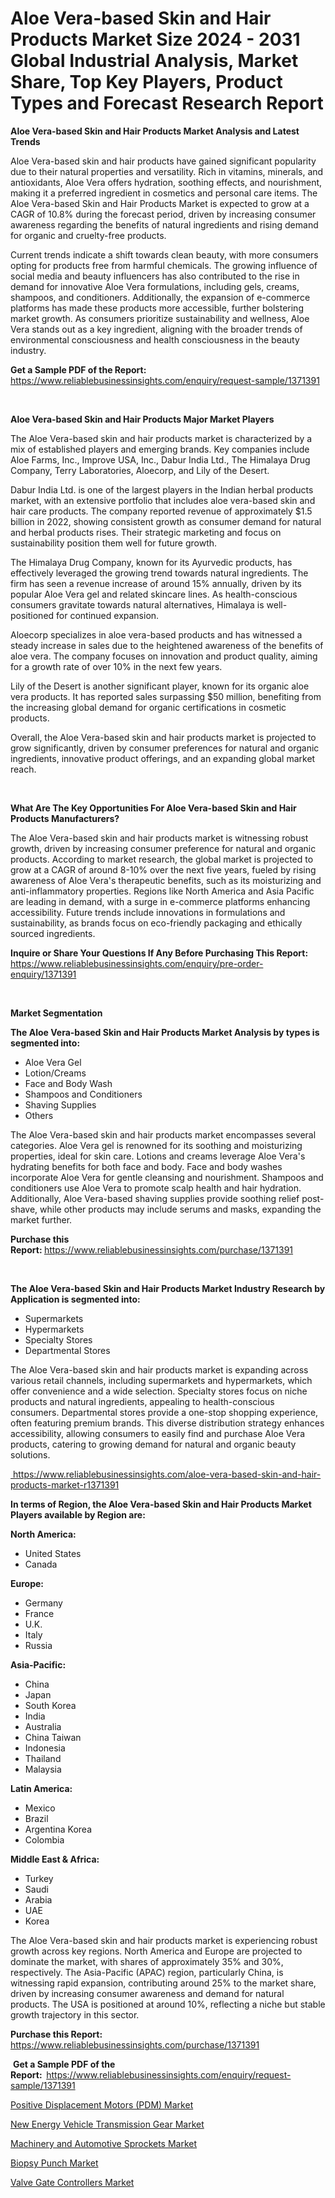 <p><h1>Aloe Vera-based Skin and Hair Products Market Size 2024 - 2031 Global Industrial Analysis, Market Share, Top Key Players, Product Types and Forecast Research Report</h1></p><p><strong>Aloe Vera-based Skin and Hair Products Market Analysis and Latest Trends</strong></p>
<p><p>Aloe Vera-based skin and hair products have gained significant popularity due to their natural properties and versatility. Rich in vitamins, minerals, and antioxidants, Aloe Vera offers hydration, soothing effects, and nourishment, making it a preferred ingredient in cosmetics and personal care items. The Aloe Vera-based Skin and Hair Products Market is expected to grow at a CAGR of 10.8% during the forecast period, driven by increasing consumer awareness regarding the benefits of natural ingredients and rising demand for organic and cruelty-free products.</p><p>Current trends indicate a shift towards clean beauty, with more consumers opting for products free from harmful chemicals. The growing influence of social media and beauty influencers has also contributed to the rise in demand for innovative Aloe Vera formulations, including gels, creams, shampoos, and conditioners. Additionally, the expansion of e-commerce platforms has made these products more accessible, further bolstering market growth. As consumers prioritize sustainability and wellness, Aloe Vera stands out as a key ingredient, aligning with the broader trends of environmental consciousness and health consciousness in the beauty industry.</p></p>
<p><strong>Get a Sample PDF of the Report:&nbsp;</strong> <a href="https://www.reliablebusinessinsights.com/enquiry/request-sample/1371391?utm_campaign=1094&utm_medium=2&utm_source=Github&utm_content=ia&utm_term=06122024&utm_id=aloe-vera-based-skin-and-hair-products">https://www.reliablebusinessinsights.com/enquiry/request-sample/1371391</a></p>
<p>&nbsp;</p>
<p><strong>Aloe Vera-based Skin and Hair Products Major Market Players</strong></p>
<p><p>The Aloe Vera-based skin and hair products market is characterized by a mix of established players and emerging brands. Key companies include Aloe Farms, Inc., Improve USA, Inc., Dabur India Ltd., The Himalaya Drug Company, Terry Laboratories, Aloecorp, and Lily of the Desert. </p><p>Dabur India Ltd. is one of the largest players in the Indian herbal products market, with an extensive portfolio that includes aloe vera-based skin and hair care products. The company reported revenue of approximately $1.5 billion in 2022, showing consistent growth as consumer demand for natural and herbal products rises. Their strategic marketing and focus on sustainability position them well for future growth.</p><p>The Himalaya Drug Company, known for its Ayurvedic products, has effectively leveraged the growing trend towards natural ingredients. The firm has seen a revenue increase of around 15% annually, driven by its popular Aloe Vera gel and related skincare lines. As health-conscious consumers gravitate towards natural alternatives, Himalaya is well-positioned for continued expansion.</p><p>Aloecorp specializes in aloe vera-based products and has witnessed a steady increase in sales due to the heightened awareness of the benefits of aloe vera. The company focuses on innovation and product quality, aiming for a growth rate of over 10% in the next few years.</p><p>Lily of the Desert is another significant player, known for its organic aloe vera products. It has reported sales surpassing $50 million, benefiting from the increasing global demand for organic certifications in cosmetic products.</p><p>Overall, the Aloe Vera-based skin and hair products market is projected to grow significantly, driven by consumer preferences for natural and organic ingredients, innovative product offerings, and an expanding global market reach.</p></p>
<p>&nbsp;</p>
<p><strong>What Are The Key Opportunities For Aloe Vera-based Skin and Hair Products Manufacturers?</strong></p>
<p><p>The Aloe Vera-based skin and hair products market is witnessing robust growth, driven by increasing consumer preference for natural and organic products. According to market research, the global market is projected to grow at a CAGR of around 8-10% over the next five years, fueled by rising awareness of Aloe Vera's therapeutic benefits, such as its moisturizing and anti-inflammatory properties. Regions like North America and Asia Pacific are leading in demand, with a surge in e-commerce platforms enhancing accessibility. Future trends include innovations in formulations and sustainability, as brands focus on eco-friendly packaging and ethically sourced ingredients.</p></p>
<p><strong>Inquire or Share Your Questions If Any Before Purchasing This Report:</strong> <a href="https://www.reliablebusinessinsights.com/enquiry/pre-order-enquiry/1371391?utm_campaign=1094&utm_medium=2&utm_source=Github&utm_content=ia&utm_term=06122024&utm_id=aloe-vera-based-skin-and-hair-products">https://www.reliablebusinessinsights.com/enquiry/pre-order-enquiry/1371391</a></p>
<p>&nbsp;</p>
<p><strong>Market Segmentation</strong></p>
<p><strong>The Aloe Vera-based Skin and Hair Products Market Analysis by types is segmented into:</strong></p>
<p><ul><li>Aloe Vera Gel</li><li>Lotion/Creams</li><li>Face and Body Wash</li><li>Shampoos and Conditioners</li><li>Shaving Supplies</li><li>Others</li></ul></p>
<p><p>The Aloe Vera-based skin and hair products market encompasses several categories. Aloe Vera gel is renowned for its soothing and moisturizing properties, ideal for skin care. Lotions and creams leverage Aloe Vera's hydrating benefits for both face and body. Face and body washes incorporate Aloe Vera for gentle cleansing and nourishment. Shampoos and conditioners use Aloe Vera to promote scalp health and hair hydration. Additionally, Aloe Vera-based shaving supplies provide soothing relief post-shave, while other products may include serums and masks, expanding the market further.</p></p>
<p><strong>Purchase this Report:&nbsp;</strong><a href="https://www.reliablebusinessinsights.com/purchase/1371391?utm_campaign=1094&utm_medium=2&utm_source=Github&utm_content=ia&utm_term=06122024&utm_id=aloe-vera-based-skin-and-hair-products">https://www.reliablebusinessinsights.com/purchase/1371391</a></p>
<p>&nbsp;</p>
<p><strong>The Aloe Vera-based Skin and Hair Products Market Industry Research by Application is segmented into:</strong></p>
<p><ul><li>Supermarkets</li><li>Hypermarkets</li><li>Specialty Stores</li><li>Departmental Stores</li></ul></p>
<p><p>The Aloe Vera-based skin and hair products market is expanding across various retail channels, including supermarkets and hypermarkets, which offer convenience and a wide selection. Specialty stores focus on niche products and natural ingredients, appealing to health-conscious consumers. Departmental stores provide a one-stop shopping experience, often featuring premium brands. This diverse distribution strategy enhances accessibility, allowing consumers to easily find and purchase Aloe Vera products, catering to growing demand for natural and organic beauty solutions.</p></p>
<p><a href="https://www.reliablebusinessinsights.com/aloe-vera-based-skin-and-hair-products-market-r1371391?utm_campaign=1094&utm_medium=2&utm_source=Github&utm_content=ia&utm_term=06122024&utm_id=aloe-vera-based-skin-and-hair-products">&nbsp;https://www.reliablebusinessinsights.com/aloe-vera-based-skin-and-hair-products-market-r1371391</a></p>
<p><strong>In terms of Region, the Aloe Vera-based Skin and Hair Products Market Players available by Region are:</strong></p>
<p>
    <p> <strong> North America: </strong>
        <ul>
            <li>United States</li>
            <li>Canada</li>
        </ul>
        </p> 
    <p> <strong> Europe: </strong>
        <ul>
            <li>Germany</li>
            <li>France</li>
            <li>U.K.</li>
            <li>Italy</li>
            <li>Russia</li>
        </ul>
        </p> 
    <p> <strong> Asia-Pacific: </strong>
        <ul>
            <li>China</li>
            <li>Japan</li>
            <li>South Korea</li>
            <li>India</li>
            <li>Australia</li>
            <li>China Taiwan</li>
            <li>Indonesia</li>
            <li>Thailand</li>
            <li>Malaysia</li>
        </ul>
        </p> 
    <p> <strong> Latin America: </strong>
        <ul>
            <li>Mexico</li>
            <li>Brazil</li>
            <li>Argentina Korea</li>
            <li>Colombia</li>
        </ul>
        </p> 
    <p> <strong> Middle East & Africa: </strong>
        <ul>
            <li>Turkey</li>
            <li>Saudi</li>
            <li>Arabia</li>
            <li>UAE</li>
            <li>Korea</li>
        </ul>
    </p>
    </p>
<p><p>The Aloe Vera-based skin and hair products market is experiencing robust growth across key regions. North America and Europe are projected to dominate the market, with shares of approximately 35% and 30%, respectively. The Asia-Pacific (APAC) region, particularly China, is witnessing rapid expansion, contributing around 25% to the market share, driven by increasing consumer awareness and demand for natural products. The USA is positioned at around 10%, reflecting a niche but stable growth trajectory in this sector.</p></p>
<p><strong>Purchase this Report: </strong><a href="https://www.reliablebusinessinsights.com/purchase/1371391?utm_campaign=1094&utm_medium=2&utm_source=Github&utm_content=ia&utm_term=06122024&utm_id=aloe-vera-based-skin-and-hair-products">https://www.reliablebusinessinsights.com/purchase/1371391</a></p>
<p>&nbsp;<strong>Get a Sample PDF of the Report:&nbsp;&nbsp;</strong><a href="https://www.reliablebusinessinsights.com/enquiry/request-sample/1371391?utm_campaign=1094&utm_medium=2&utm_source=Github&utm_content=ia&utm_term=06122024&utm_id=aloe-vera-based-skin-and-hair-products">https://www.reliablebusinessinsights.com/enquiry/request-sample/1371391</a></p>
<p><strong></strong></p>
<p><p><a href="https://github.com/rileymgdorcas/Market-Research-Report-List-1/blob/main/positive-displacement-motors-pdm-market.md?utm_campaign=1094&utm_medium=2&utm_source=Github&utm_content=ia&utm_term=06122024&utm_id=aloe-vera-based-skin-and-hair-products">Positive Displacement Motors (PDM) Market</a></p><p><a href="https://issuu.com/reportprime-2/docs/new-energy-vehicle-transmission-gear-market-size-2?utm_campaign=1094&utm_medium=2&utm_source=Github&utm_content=ia&utm_term=06122024&utm_id=aloe-vera-based-skin-and-hair-products">New Energy Vehicle Transmission Gear Market</a></p><p><a href="https://github.com/LilianFaulkner65/Market-Research-Report-List-1/blob/main/machinery-and-automotive-sprockets-market.md?utm_campaign=1094&utm_medium=2&utm_source=Github&utm_content=ia&utm_term=06122024&utm_id=aloe-vera-based-skin-and-hair-products">Machinery and Automotive Sprockets Market</a></p><p><a href="https://www.linkedin.com/pulse/frameworks-advancements-biopsy-punch-market-key-findings-forecasted-byyac?utm_campaign=1094&utm_medium=2&utm_source=Github&utm_content=ia&utm_term=06122024&utm_id=aloe-vera-based-skin-and-hair-products">Biopsy Punch Market</a></p><p><a href="https://issuu.com/reportprime-2/docs/valve-gate-controllers-market-size-2030.pptx?utm_campaign=1094&utm_medium=2&utm_source=Github&utm_content=ia&utm_term=06122024&utm_id=aloe-vera-based-skin-and-hair-products">Valve Gate Controllers Market</a></p></p>